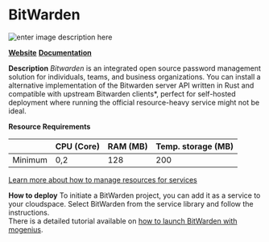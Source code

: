 ﻿---
sidebar_position: 16
---

# BitWarden

![enter image description here](https://api.mogenius.com/file/id/39757c21-beee-4f59-8886-8db5bb27539d)

**[Website](https://bitwarden.com)**
**[Documentation](https://bitwarden.com/help/)**

**Description**
_Bitwarden_ is an integrated open source password management solution for individuals, teams, and business organizations.
You can install a alternative implementation of the Bitwarden server API written in Rust and compatible with upstream Bitwarden clients*, perfect for self-hosted deployment where running the official resource-heavy service might not be ideal.

**Resource Requirements**

||CPU (Core)|RAM (MB)  |Temp. storage (MB)|
|--|--|--|--|
| Minimum | 0,2 |128| 200 |

[Learn more about how to manage resources for services](./../cloud-management/resource-management.md)

**How to deploy**
To initiate a BitWarden project, you can add it as a service to your cloudspace. Select BitWarden from the service library and follow the instructions.  
There is a detailed tutorial available on [how to launch BitWarden with mogenius](./../tutorials/how-to-deploy-bitwarden-in-the-cloud.md).

